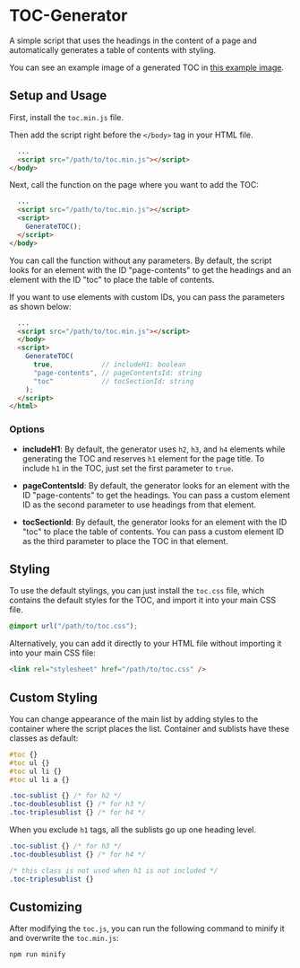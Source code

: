 # TOC-Generator

A simple script that uses the headings in the content of a page and automatically generates a table of contents with styling.

You can see an example image of a generated TOC in [this example image](https://github.com/caganseyrek/TOC-Generator/blob/main/img/example.png).

## Setup and Usage

First, install the `toc.min.js` file.

Then add the script right before the `</body>` tag in your HTML file.

```html
  ...
  <script src="/path/to/toc.min.js"></script>
</body>
```

Next, call the function on the page where you want to add the TOC:

```html
  ...
  <script src="/path/to/toc.min.js"></script>
  <script>
    GenerateTOC();
  </script>
</body>
```

You can call the function without any parameters. By default, the script looks for an element with the ID "page-contents" to get the headings and an element with the ID "toc" to place the table of contents.

If you want to use elements with custom IDs, you can pass the parameters as shown below:

```html
  ...
  <script src="/path/to/toc.min.js"></script>
  </body>
  <script>
    GenerateTOC(
      true,            // includeH1: boolean
      "page-contents", // pageContentsId: string
      "toc"            // tocSectionId: string
    );
  </script>
</html>
```

### Options

- **includeH1**: By default, the generator uses `h2`, `h3`, and `h4` elements while generating the TOC and reserves `h1` element for the page title. To include `h1` in the TOC, just set the first parameter to `true`.

- **pageContentsId**: By default, the generator looks for an element with the ID "page-contents" to get the headings. You can pass a custom element ID as the second parameter to use headings from that element.

- **tocSectionId**: By default, the generator looks for an element with the ID "toc" to place the table of contents. You can pass a custom element ID as the third parameter to place the TOC in that element.

## Styling

To use the default stylings, you can just install the `toc.css` file, which contains the default styles for the TOC, and import it into your main CSS file.

```css
@import url("/path/to/toc.css");
```

Alternatively, you can add it directly to your HTML file without importing it into your main CSS file:

```html
<link rel="stylesheet" href="/path/to/toc.css" />
```

## Custom Styling

You can change appearance of the main list by adding styles to the container where the script places the list. Container and sublists have these classes as default:

```css
#toc {}
#toc ul {}
#toc ul li {}
#toc ul li a {}

.toc-sublist {} /* for h2 */
.toc-doublesublist {} /* for h3 */
.toc-triplesublist {} /* for h4 */
```

When you exclude `h1` tags, all the sublists go up one heading level.

```css
.toc-sublist {} /* for h3 */
.toc-doublesublist {} /* for h4 */

/* this class is not used when h1 is not included */
.toc-triplesublist {}
```

## Customizing

After modifying the `toc.js`, you can run the following command to minify it and overwrite the `toc.min.js`:

```bash
npm run minify
```
